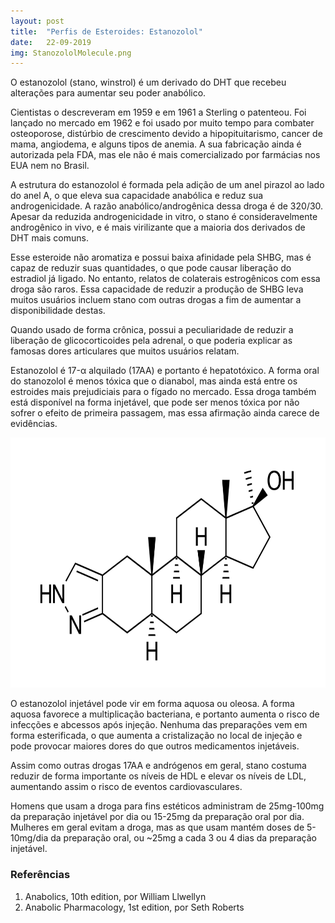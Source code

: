 ```yaml
---
layout: post
title:  "Perfis de Esteroides: Estanozolol"
date:   22-09-2019
img: StanozololMolecule.png
---
```


O estanozolol (stano, winstrol) é um derivado do DHT que recebeu alterações para aumentar
seu poder anabólico.

Cientistas o descreveram em 1959 e em 1961 a Sterling o patenteou. Foi lançado no mercado
em 1962 e foi usado por muito tempo para combater osteoporose, distúrbio de crescimento
devido a hipopituitarismo, cancer de mama, angiodema, e alguns tipos de anemia. A sua
fabricação ainda é autorizada pela FDA, mas ele não é mais comercializado 
por farmácias nos EUA nem no Brasil.

A estrutura do estanozolol é formada pela adição de um anel pirazol ao lado do anel A, o
que eleva sua capacidade anabólica e reduz sua androgenicidade. A razão anabólico/androgênica
dessa droga é de 320/30. Apesar da reduzida androgenicidade in vitro, o stano é consideravelmente
androgênico in vivo, e é mais virilizante que a maioria dos derivados de DHT mais comuns.

Esse esteroide não aromatiza e possui baixa afinidade pela SHBG, mas é capaz de 
reduzir suas quantidades, o que pode causar liberação do estradiol já ligado. No entanto,
relatos de colaterais estrogênicos com essa droga são raros. Essa capacidade
de reduzir a produção de SHBG leva muitos usuários incluem
stano com outras drogas a fim de aumentar a disponibilidade destas. 

Quando usado de forma crônica, possui a peculiaridade de reduzir a liberação 
de glicocorticoides pela adrenal, o que poderia explicar as famosas dores
articulares que muitos usuários relatam.

Estanozolol é 17-&alpha; alquilado (17AA) e portanto é hepatotóxico. A forma oral do stanozolol
é menos tóxica que o dianabol, mas ainda está entre os estroides mais prejudiciais para o fígado
no mercado. Essa droga também está disponível na forma injetável, que pode ser menos tóxica
por não sofrer o efeito de primeira passagem, mas essa afirmação ainda carece de evidências.

<img src="/assets/img/StanozololMolecule.png" style="width:600px; height:400px;"/>

O estanozolol injetável pode vir em forma aquosa ou oleosa. A forma aquosa favorece 
a multiplicação bacteriana, e portanto aumenta o risco de infecções e abcessos após
injeção. Nenhuma das preparações vem em forma esterificada, o que aumenta a cristalização
no local de injeção e pode provocar maiores dores do que outros medicamentos injetáveis.

Assim como outras drogas 17AA e andrógenos em geral, stano costuma reduzir de
forma importante os níveis de HDL e elevar os níveis de LDL, aumentando assim o risco de
eventos cardiovasculares.

Homens que usam a droga para fins estéticos administram de 25mg-100mg da 
preparação injetável por dia ou 15-25mg da preparação oral por dia. Mulheres em
geral evitam a droga, mas  as que usam mantém doses de 5-10mg/dia da preparação oral,
ou ~25mg a cada 3 ou 4 dias da preparação injetável.

### Referências

1. Anabolics, 10th edition, por William Llwellyn
2. Anabolic Pharmacology, 1st edition, por Seth Roberts

